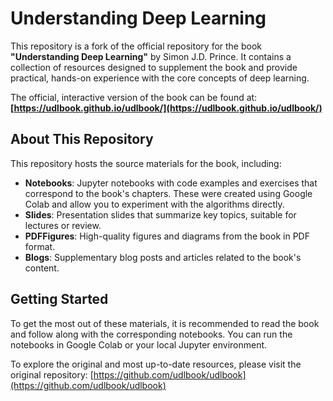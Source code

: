 # Understanding Deep Learning

This repository is a fork of the official repository for the book **"Understanding Deep Learning"** by Simon J.D. Prince. It contains a collection of resources designed to supplement the book and provide practical, hands-on experience with the core concepts of deep learning.

The official, interactive version of the book can be found at:
**[https://udlbook.github.io/udlbook/](https://udlbook.github.io/udlbook/)**

## About This Repository

This repository hosts the source materials for the book, including:

* **Notebooks**: Jupyter notebooks with code examples and exercises that correspond to the book's chapters. These were created using Google Colab and allow you to experiment with the algorithms directly.
* **Slides**: Presentation slides that summarize key topics, suitable for lectures or review.
* **PDFFigures**: High-quality figures and diagrams from the book in PDF format.
* **Blogs**: Supplementary blog posts and articles related to the book's content.

## Getting Started

To get the most out of these materials, it is recommended to read the book and follow along with the corresponding notebooks. You can run the notebooks in Google Colab or your local Jupyter environment.

To explore the original and most up-to-date resources, please visit the original repository:
[https://github.com/udlbook/udlbook](https://github.com/udlbook/udlbook)
